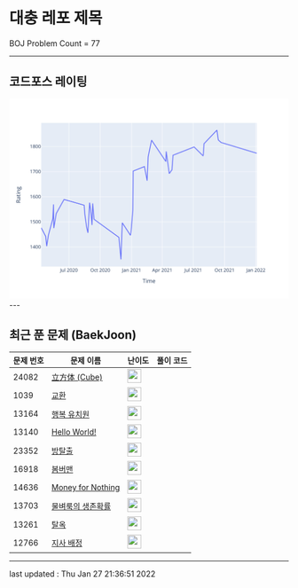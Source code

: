 # 대충 레포 제목

BOJ Problem Count = 77

---

## 코드포스 레이팅
[![Rating Graph](./cfStats.svg)](https://github.com/ingyu1008/Algorithm-Problem-Solving/blob/master/cfStats.html)---

## 최근 푼 문제 (BaekJoon)
| 문제 번호 | 문제 이름 | 난이도 | 풀이 코드 |
| --- | --- | --- | --- |
| 24082 | [立方体 (Cube)](https://www.acmicpc.net/problem/24082) | <img height="25px" width="25px=" src="https://static.solved.ac/tier_small/1.svg"/> |  |
| 1039 | [교환](https://www.acmicpc.net/problem/1039) | <img height="25px" width="25px=" src="https://static.solved.ac/tier_small/13.svg"/> |  |
| 13164 | [행복 유치원](https://www.acmicpc.net/problem/13164) | <img height="25px" width="25px=" src="https://static.solved.ac/tier_small/11.svg"/> |  |
| 13140 | [Hello World!](https://www.acmicpc.net/problem/13140) | <img height="25px" width="25px=" src="https://static.solved.ac/tier_small/11.svg"/> |  |
| 23352 | [방탈출](https://www.acmicpc.net/problem/23352) | <img height="25px" width="25px=" src="https://static.solved.ac/tier_small/11.svg"/> |  |
| 16918 | [봄버맨](https://www.acmicpc.net/problem/16918) | <img height="25px" width="25px=" src="https://static.solved.ac/tier_small/10.svg"/> |  |
| 14636 | [Money for Nothing](https://www.acmicpc.net/problem/14636) | <img height="25px" width="25px=" src="https://static.solved.ac/tier_small/22.svg"/> |  |
| 13703 | [물벼룩의 생존확률](https://www.acmicpc.net/problem/13703) | <img height="25px" width="25px=" src="https://static.solved.ac/tier_small/11.svg"/> |  |
| 13261 | [탈옥](https://www.acmicpc.net/problem/13261) | <img height="25px" width="25px=" src="https://static.solved.ac/tier_small/20.svg"/> |  |
| 12766 | [지사 배정](https://www.acmicpc.net/problem/12766) | <img height="25px" width="25px=" src="https://static.solved.ac/tier_small/21.svg"/> |  |


---

last updated : Thu Jan 27 21:36:51 2022

